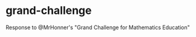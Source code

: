 grand-challenge
===============

Response to @MrHonner's "Grand Challenge for Mathematics Education"

